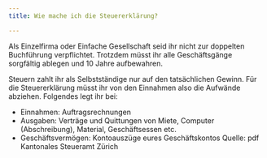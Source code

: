```yaml
---
title: Wie mache ich die Steuererklärung?

---
```

Als Einzelfirma oder Einfache Gesellschaft seid ihr nicht zur doppelten Buchführung verpflichtet. Trotzdem müsst ihr alle Geschäftsgänge sorgfältig ablegen und 10 Jahre aufbewahren.

Steuern zahlt ihr als Selbstständige nur auf den tatsächlichen Gewinn. Für die Steuererklärung müsst ihr von den Einnahmen also die Aufwände abziehen. Folgendes legt ihr bei:

- Einnahmen: Auftragsrechnungen
- Ausgaben: Verträge und Quittungen von Miete, Computer (Abschreibung), Material, Geschäftsessen etc.
- Geschäftsvermögen: Kontoauszüge eures Geschäftskontos
Quelle: pdf Kantonales Steueramt Zürich
